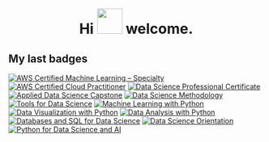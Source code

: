 <h1 align="center">Hi <img src = "https://raw.githubusercontent.com/MartinHeinz/MartinHeinz/master/wave.gif" width="50" height="50"> welcome.</h1>

<h2> My last badges </h2>

<!--START_SECTION:badges-->
[![AWS Certified Machine Learning – Specialty](https://images.credly.com/size/100x100/images/778bde6c-ad1c-4312-ac33-2fa40d50a147/image.png)](http://www.credly.com/badges/b0350987-5bc1-4806-9c75-47a81acab7c8 "AWS Certified Machine Learning – Specialty")
[![AWS Certified Cloud Practitioner](https://images.credly.com/size/100x100/images/00634f82-b07f-4bbd-a6bb-53de397fc3a6/image.png)](http://www.credly.com/badges/a4a313f9-9fda-4f1f-8156-fd2623372ebf "AWS Certified Cloud Practitioner")
[![Data Science Professional Certificate](https://images.credly.com/size/100x100/images/28944969-813a-43b9-944f-7910111ce764/Professional_Certificate_-_Data_Science.png)](http://www.credly.com/badges/cc2451f4-84e8-4c7a-83da-ffbb2390cbbe "Data Science Professional Certificate")
[![Applied Data Science Capstone](https://images.credly.com/size/100x100/images/60f2e1e1-1b74-4dc0-a24b-cd08b460c12d/Applied_Data_Science_Capstone.png)](http://www.credly.com/badges/a088e74b-83d0-4598-ba5a-69a19d9bb8cc "Applied Data Science Capstone")
[![Data Science Methodology](https://images.credly.com/size/100x100/images/46defa53-a922-47bd-94ea-b43488f5cd8a/Data_Science_Methodology_Foundational.png)](http://www.credly.com/badges/780e8033-00d3-463a-950d-a8d8b7b9e486 "Data Science Methodology")
[![Tools for Data Science](https://images.credly.com/size/100x100/images/60cf69ce-6129-425d-9a42-7732fa07da1e/Tools_for_Data_Science_Foundational.png)](http://www.credly.com/badges/305bdd64-93d7-4af4-93a4-16694bc807c8 "Tools for Data Science")
[![Machine Learning with Python](https://images.credly.com/size/100x100/images/5ae9bf9e-da6e-4cec-82eb-d2b4cfea9751/Machine_Learning_with_Python.png)](http://www.credly.com/badges/728e3fa5-6b63-4a80-b35e-0ef28dfa912d "Machine Learning with Python")
[![Data Visualization with Python](https://images.credly.com/size/100x100/images/76326afb-199d-4250-a74f-01bc86dda118/Cognitive_Class_-_Data_Visual_w_Python.png)](http://www.credly.com/badges/ec4a9b74-f730-4a77-9c90-b16b156798e8 "Data Visualization with Python")
[![Data Analysis with Python](https://images.credly.com/size/100x100/images/fa39f4f0-174a-4886-b821-6a37d42b8b3a/Cognitive_Class_-_Data_Analysis_w_Python.png)](http://www.credly.com/badges/e8140418-1203-4ec5-8253-4530fd1ab5a7 "Data Analysis with Python")
[![Databases and SQL for Data Science](https://images.credly.com/size/100x100/images/594e0ab7-c864-4d9a-9987-3a903ec3f06a/Cognitive_Class_-_DB_and_SQL_for_Data_Sci.png)](http://www.credly.com/badges/2d0f201a-cb8a-41b5-b738-afe7a0bc827e "Databases and SQL for Data Science")
[![Data Science Orientation](https://images.credly.com/size/100x100/images/5fc2d535-e716-46c4-881a-f4822b8da0e5/Cognitive_Class_-_What_is_Data_Science.png)](http://www.credly.com/badges/cf7e5b93-1f7f-436f-b992-9831e8e8680d "Data Science Orientation")
[![Python for Data Science and AI](https://images.credly.com/size/100x100/images/0571ab1d-f43b-43d9-9c68-8ebd0ebd61b7/Python_for_Data_Sci_and_AI_Foundational.png)](http://www.credly.com/badges/9f8c4792-3aa2-49e3-974e-ed48bd7817a3 "Python for Data Science and AI")
<!--END_SECTION:badges-->

<!--
**efrenmo/efrenmo** is a ✨ _special_ ✨ repository because its `README.md` (this file) appears on your GitHub profile.

Here are some ideas to get you started:

- 🔭 I’m currently working on ...
- 🌱 I’m currently learning ...
- 👯 I’m looking to collaborate on ...
- 🤔 I’m looking for help with ...
- 💬 Ask me about ...
- 📫 How to reach me: ...
- 😄 Pronouns: ...
- ⚡ Fun fact: ...
-->
